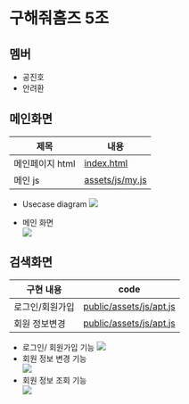 # 구해줘홈즈 5조

## 멤버

- 공진호
- 안려환

## 메인화면

| 제목                | 내용                                                                                                                                                         |
| ------------------- | ------------------------------------------------------------------------------------------------------------------------------------------------------------ |
| 메인페이지 html     | [index.html](https://lab.ssafy.com/s08/a19/06_whereismyhome_front/pair05_ahnryeohwan_kongjinho/-/blob/main/index.html)               |
| 메인 js             | [assets/js/my.js](https://lab.ssafy.com/s08/a19/06_whereismyhome_front/pair05_ahnryeohwan_kongjinho/-/blob/main/assets/js/main.js) |

- Usecase diagram
  <img src="https://user-images.githubusercontent.com/62232531/188873885-4382ec3e-ab1b-42dd-b698-61d5dee6f40e.png">

- 메인 화면  
  <img src="https://user-images.githubusercontent.com/62232531/188873885-4382ec3e-ab1b-42dd-b698-61d5dee6f40e.png">


## 검색화면

| 구현 내용       | code                                                                                                                                                       |
| --------------- | ---------------------------------------------------------------------------------------------------------------------------------------------------------- |
| 로그인/회원가입  | [public/assets/js/apt.js](https://lab.ssafy.com/s08/a19/06_whereismyhome_front/pair05_ahnryeohwan_kongjinho/-/blob/main/templated/public/assets/js/apt.js) |
| 회원 정보변경  | [public/assets/js/apt.js](https://lab.ssafy.com/s08/a19/06_whereismyhome_front/pair05_ahnryeohwan_kongjinho/-/blob/main/templated/public/assets/js/apt.js) |

- 로그인/ 회원가입 기능 
  <img src="https://user-images.githubusercontent.com/62232531/188877823-a5f34d12-ab05-4610-9209-e1e7464a104e.png">
- 회원 정보 변경 기능  
  <img src="https://user-images.githubusercontent.com/62232531/188878037-c78e5e02-0c22-4d99-8231-463189a50417.png">
- 회원 정보 조회 기능  
  <img src="https://user-images.githubusercontent.com/62232531/188878037-c78e5e02-0c22-4d99-8231-463189a50417.png">

